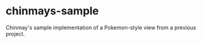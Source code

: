 chinmays-sample
===============

Chinmay's sample implementation of a Pokemon-style view from a previous project.
